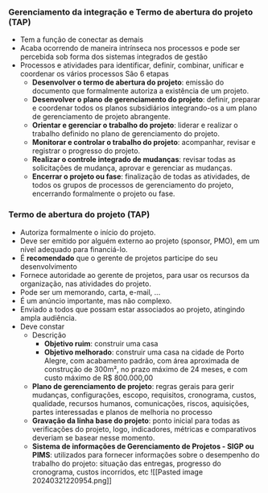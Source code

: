### Gerenciamento da integração e Termo de abertura do projeto (TAP)
- Tem a função de conectar as demais
- Acaba ocorrendo de maneira intrínseca nos processos e pode ser percebida sob forma dos sistemas integrados de gestão
- Processos e atividades para identificar, definir, combinar, unificar e coordenar os vários processos
São 6 etapas
	- **Desenvolver o termo de abertura do projeto**: emissão do documento que formalmente autoriza a existência de um projeto.
	- **Desenvolver o plano de gerenciamento do projeto**: definir, preparar e coordenar todos os planos subsidiários integrando-os a um plano de gerenciamento de projeto abrangente.
	- **Orientar e gerenciar o trabalho do projeto**: liderar e realizar o trabalho definido no plano de gerenciamento do projeto.
	- **Monitorar e controlar o trabalho do projeto**: acompanhar, revisar e registrar o progresso do projeto.
	- **Realizar o controle integrado de mudanças**: revisar todas as solicitações de mudança, aprovar e gerenciar as mudanças.
	- **Encerrar o projeto ou fase**: finalização de todas as atividades, de todos os grupos de processos de gerenciamento do projeto, encerrando formalmente o projeto ou fase. 
 
### Termo de abertura do projeto (TAP)
- Autoriza formalmente o início do projeto.
- Deve ser emitido por alguém externo ao projeto (sponsor, PMO), em um nível adequado para financiá-lo.
- É **recomendado** que o gerente de projetos participe do seu desenvolvimento
- Fornece autoridade ao gerente de projetos, para usar os recursos da organização, nas atividades do projeto.
- Pode ser um memorando, carta, e-mail, ...
- É um anúncio importante, mas não complexo.
- Enviado a todos que possam estar associados ao projeto, atingindo ampla audiência.
- Deve constar
	- Descrição
		- **Objetivo ruim**: construir uma casa
		- **Objetivo melhorado**: construir uma casa na cidade de Porto Alegre, com acabamento padrão, com área aproximada de construção de 300m², no prazo máximo de 24 meses, e com custo máximo de R$ 800.000,00
	- **Plano de gerenciamento de projeto**: regras gerais para gerir mudanças, configurações, escopo, requisitos, cronograma, custos, qualidade, recursos humanos, comunicações, riscos, aquisições, partes interessadas e planos de melhoria no processo
	- **Gravação da linha base do projeto**: ponto inicial para todas as verificações do projeto, logo, indicadores, métricas e comparativos deveriam se basear nesse momento.
	- **Sistema de informações de Gerenciamento de Projetos - SIGP ou PIMS**: utilizados para fornecer informações sobre o desempenho do trabalho do projeto: situação das entregas, progresso do cronograma, custos incorridos, etc 
	![[Pasted image 20240321220954.png]]